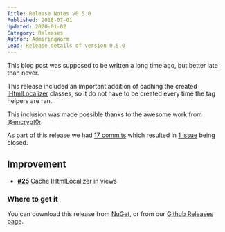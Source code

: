 ```yaml
---
Title: Release Notes v0.5.0
Published: 2018-07-01
Updated: 2020-01-02
Category: Releases
Author: AdmiringWorm
Lead: Release details of version 0.5.0
---
```


This blog post was supposed to be written a long time ago, but better late than never.

This release included an important addition of caching the created
[IHtmlLocalizer](https://docs.microsoft.com/en-us/dotnet/api/microsoft.aspnetcore.mvc.localization.ihtmllocalizer)
classes, so it do not have to be created every time the tag helpers are ran.

This inclusion was made possible thanks to the awesome work from [@encrypt0r](https://github.com/encrypt0r).

As part of this release we had [17 commits](https://github.com/WormieCorp/Localization.AspNetCore.TagHelpers/compare/0.4.0...0.5.0) which resulted in [1 issue](https://github.com/WormieCorp/Localization.AspNetCore.TagHelpers/issues?milestone=5&state=closed) being closed.

## Improvement

- [__#25__](https://github.com/WormieCorp/Localization.AspNetCore.TagHelpers/issues/25) Cache IHtmlLocalizer in views

### Where to get it

You can download this release from [NuGet](https://www.nuget.org/packages/Localization.AspNetCore.TagHelpers/0.5.0),
or from our [Github Releases page](https://github.com/WormieCorp/Localization.AspNetCore.TagHelpers/releases/tag/0.5.0).
